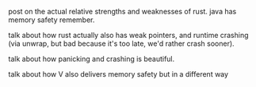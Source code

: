 post on the actual relative strengths and weaknesses of rust. java has
memory safety remember.

talk about how rust actually also has weak pointers, and runtime
crashing (via unwrap, but bad because it's too late, we'd rather crash
sooner).

talk about how panicking and crashing is beautiful.

talk about how V also delivers memory safety but in a different way
